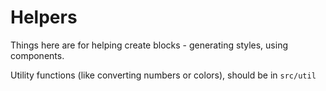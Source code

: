 # Helpers

Things here are for helping create blocks - generating styles, using components.

Utility functions (like converting numbers or colors), should be in `src/util`
